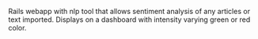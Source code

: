 Rails webapp with nlp tool that allows sentiment analysis of any articles or text imported. Displays on a dashboard with intensity varying green or red color.
